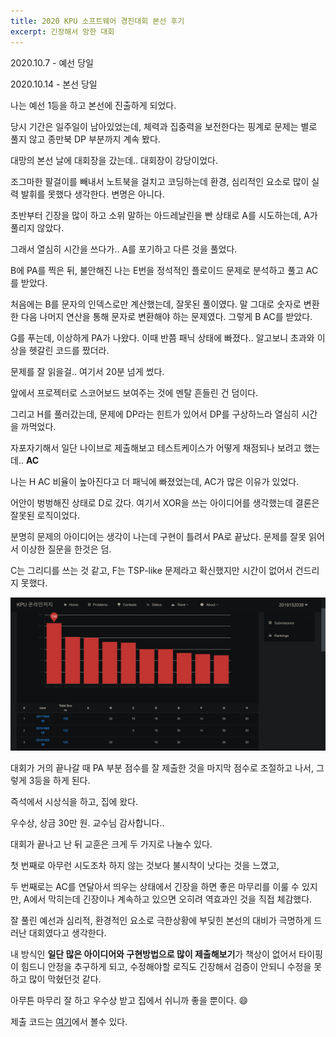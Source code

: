 ```yaml
---
title: 2020 KPU 소프트웨어 경진대회 본선 후기
excerpt: 긴장해서 망한 대회
---
```


2020.10.7 - 예선 당일

2020.10.14 - 본선 당일

나는 예선 1등을 하고 본선에 진출하게 되었다.

당시 기간은 일주일이 남아있었는데, 체력과 집중력을 보전한다는 핑계로 문제는 별로 풀지 않고 종만북 DP 부분까지 계속 봤다.

대망의 본선 날에 대회장을 갔는데.. 대회장이 강당이었다.

조그마한 팔걸이를 빼내서 노트북을 걸치고 코딩하는데 환경, 심리적인 요소로 많이 실력 발휘를 못했다 생각한다. 변명은 아니다.

초반부터 긴장을 많이 하고 소위 말하는 아드레날린을 빤 상태로 A를 시도하는데, A가 풀리지 않았다.

그래서 열심히 시간을 쓰다가.. A를 포기하고 다른 것을 풀었다.

B에 PA를 찍은 뒤, 불안해진 나는 E번을 정석적인 플로이드 문제로 분석하고 풀고 AC를 받았다.

처음에는 B를 문자의 인덱스로만 계산했는데, 잘못된 풀이였다. 말 그대로 숫자로 변환한 다음 나머지 연산을 통해 문자로 변환해야 하는 문제였다. 그렇게 B AC를 받았다.

G를 푸는데, 이상하게 PA가 나왔다. 이때 반쯤 패닉 상태에 빠졌다.. 알고보니 초과와 이상을 헷갈린 코드를 짰더라.

문제를 잘 읽을걸.. 여기서 20분 넘게 썼다.

앞에서 프로젝터로 스코어보드 보여주는 것에 멘탈 흔들린 건 덤이다.

그리고 H를 풀러갔는데, 문제에 DP라는 힌트가 있어서 DP를 구상하느라 열심히 시간을 까먹었다.

자포자기해서 일단 나이브로 제출해보고 테스트케이스가 어떻게 채점되나 보려고 했는데.. **AC**

나는 H AC 비율이 높아진다고 더 패닉에 빠졌었는데, AC가 많은 이유가 있었다.

어안이 벙벙해진 상태로 D로 갔다. 여기서 XOR을 쓰는 아이디어를 생각했는데 결론은 잘못된 로직이었다.

분명히 문제의 아이디어는 생각이 나는데 구현이 틀려서 PA로 끝났다. 문제를 잘못 읽어서 이상한 질문을 한것은 덤.

C는 그리디를 쓰는 것 같고, F는 TSP-like 문제라고 확신했지만 시간이 없어서 건드리지 못했다.

![Scoreboard](/assets/images/kpu-2020-ps-scoreboard.png)

대회가 거의 끝나갈 때 PA 부분 점수를 잘 제출한 것을 마지막 점수로 조절하고 나서, 그렇게 3등을 하게 된다.

즉석에서 시상식을 하고, 집에 왔다.

우수상, 상금 30만 원. 교수님 감사합니다..

대회가 끝나고 난 뒤 교훈은 크게 두 가지로 나눌수 있다.

첫 번째로 아무런 시도조차 하지 않는 것보다 불시착이 낫다는 것을 느꼈고,

두 번째로는 AC를 연달아서 띄우는 상태에서 긴장을 하면 좋은 마무리를 이룰 수 있지만, A에서 막히는데 긴장이나 계속하고 있으면 오히려 역효과인 것을 직접 체감했다.

잘 풀린 예선과 심리적, 환경적인 요소로 극한상황에 부딪힌 본선의 대비가 극명하게 드러난 대회였다고 생각한다.

내 방식인 **일단 많은 아이디어와 구현방법으로 많이 제출해보기**가 책상이 없어서 타이핑이 힘드니 안정을 추구하게 되고, 수정해야할 로직도 긴장해서 검증이 안되니 수정을 못하고 많이 막혔던것 같다.

아무튼 마무리 잘 하고 우수상 받고 집에서 쉬니까 좋을 뿐이다. 😄


제출 코드는 [여기](https://github.com/dps0340/kpu-oj-2020)에서 볼수 있다.